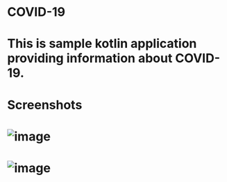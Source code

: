 # COVID-19
# This is sample kotlin application providing information about COVID-19.
# Screenshots
# ![image](https://user-images.githubusercontent.com/19743601/83945873-11910c00-a82b-11ea-8897-c009eff35948.png)
# ![image](https://user-images.githubusercontent.com/19743601/83945977-b1e73080-a82b-11ea-900f-471e71d8b022.png)
